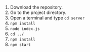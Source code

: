 1. Download the repository. 
2. Go to the project directory. 
3. Open a terminal and type `cd server`
4. `npm install`
5. `node index.js`
6. `cd ../`
7. `npm install`
8. `npm start`